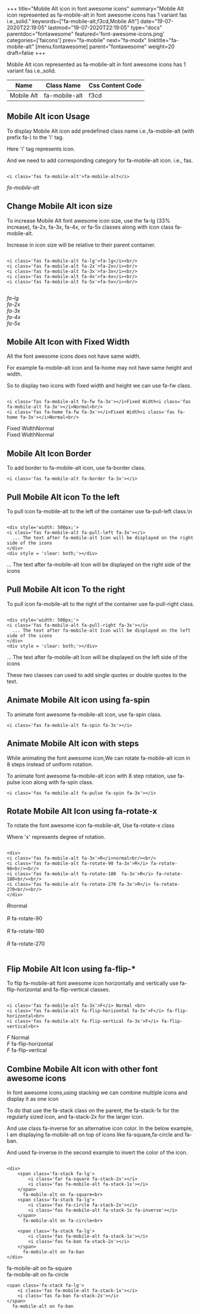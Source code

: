 +++
title="Mobile Alt icon in font awesome icons"
summary="Mobile Alt icon represented as fa-mobile-alt in font awesome icons has 1 variant fas i.e.,solid."
keywords=["fa-mobile-alt,f3cd,Mobile Alt"]
date="19-07-2020T22:19:05"
lastmod="19-07-2020T22:19:05"
type="docs"
parentdoc="fontawesome"
featured='font-awesome-icons.png'
categories=['faicons']
prev="fa-mobile"
next="fa-modx"
linktitle="fa-mobile-alt"
[menu.fontawesome]
parent="fontawesome"
weight=20
draft=false
+++


Mobile Alt icon represented as fa-mobile-alt in font awesome icons has 1 variant fas i.e.,solid.

<div class='table-responsive'><table class='table'><thead><tr><th>Name</th><th>Class Name</th><th>Css Content Code</th></tr></thead><tbody><tr><td>Mobile Alt</td><td>fa-mobile-alt</td><td>f3cd</td></tr></tbody></table></div>



## Mobile Alt icon Usage

To display Mobile Alt icon add predefined class name i.e.,fa-mobile-alt (with prefix fa-) to the 'i' tag.

Here 'i' tag represents icon.

And we need to add corresponding category for fa-mobile-alt icon. i.e., fas.


```

<i class='fas fa-mobile-alt'>fa-mobile-alt</i>
```

<i class='fas fa-mobile-alt'>fa-mobile-alt</i>




## Change Mobile Alt icon size
To increase Mobile Alt font awesome icon size, use the fa-lg (33% increase), fa-2x, fa-3x, fa-4x, or fa-5x classes along with icon class fa-mobile-alt.

Increase in icon size will be relative to their parent container. 

```

<i class='fas fa-mobile-alt fa-lg'>fa-lg</i><br/>
<i class='fas fa-mobile-alt fa-2x'>fa-2x</i><br/>
<i class='fas fa-mobile-alt fa-3x'>fa-3x</i><br/>
<i class='fas fa-mobile-alt fa-4x'>fa-4x</i><br/>
<i class='fas fa-mobile-alt fa-5x'>fa-5x</i><br/>
            
```

<i class='fas fa-mobile-alt fa-lg'>fa-lg</i><br/>
<i class='fas fa-mobile-alt fa-2x'>fa-2x</i><br/>
<i class='fas fa-mobile-alt fa-3x'>fa-3x</i><br/>
<i class='fas fa-mobile-alt fa-4x'>fa-4x</i><br/>
<i class='fas fa-mobile-alt fa-5x'>fa-5x</i><br/>
            



## Mobile Alt Icon with Fixed Width 

All the font awesome icons does not have same width.

For example fa-mobile-alt icon and fa-home may not have same height and width.

So to display two icons with fixed width and height we can use fa-fw class.


```

<i class='fas fa-mobile-alt fa-fw fa-3x'></i>Fixed Width<i class='fas fa-mobile-alt fa-3x'></i>Normal<br/>
<i class='fas fa-home fa-fw fa-3x'></i>Fixed Width<i class='fas fa-home fa-3x'></i>Normal<br/>
```

<i class='fas fa-mobile-alt fa-fw fa-3x'></i>Fixed Width<i class='fas fa-mobile-alt fa-3x'></i>Normal<br/>
<i class='fas fa-home fa-fw fa-3x'></i>Fixed Width<i class='fas fa-home fa-3x'></i>Normal<br/>



## Mobile Alt Icon Border 

To add border to fa-mobile-alt icon, use fa-border class.


```
<i class='fas fa-mobile-alt fa-border fa-3x'></i>

```
<i class='fas fa-mobile-alt fa-border fa-3x'></i>





## Pull Mobile Alt icon To the left

To pull icon fa-mobile-alt to the left of the container use fa-pull-left class.\n

```

<div style='width: 500px;'>
<i class='fas fa-mobile-alt fa-pull-left fa-3x'></i>
  ... The text after fa-mobile-alt Icon will be displayed on the right side of the icons
</div>
<div style = 'clear: both;'></div>
```

<div style='width: 500px;'>
<i class='fas fa-mobile-alt fa-pull-left fa-3x'></i>
  ... The text after fa-mobile-alt Icon will be displayed on the right side of the icons
</div>
<div style = 'clear: both;'></div>




## Pull Mobile Alt icon To the right
To pull icon fa-mobile-alt to the right of the container use fa-pull-right class.

```

<div style='width: 500px;'>
<i class='fas fa-mobile-alt fa-pull-right fa-3x'></i>
  ... The text after fa-mobile-alt Icon will be displayed on the left side of the icons
</div>
<div style = 'clear: both;'></div>
```

<div style='width: 500px;'>
<i class='fas fa-mobile-alt fa-pull-right fa-3x'></i>
  ... The text after fa-mobile-alt Icon will be displayed on the left side of the icons
</div>
<div style = 'clear: both;'></div>

These two classes can used to add single quotes or double quotes to the text.


## Animate Mobile Alt icon using fa-spin
To animate font awesome fa-mobile-alt icon, use fa-spin class.

```
<i class='fas fa-mobile-alt fa-spin fa-3x'></i>
```
<i class='fas fa-mobile-alt fa-spin fa-3x'></i>




## Animate Mobile Alt icon with steps
While animating the font awesome icon,We can rotate fa-mobile-alt icon in 8 steps instead of uniform rotation.

To animate font awesome fa-mobile-alt icon with 8 step rotation, use fa-pulse icon along with fa-spin class.


```
<i class='fas fa-mobile-alt fa-pulse fa-spin fa-3x'></i>

```
<i class='fas fa-mobile-alt fa-pulse fa-spin fa-3x'></i>





## Rotate Mobile Alt Icon using fa-rotate-x
To rotate the font awesome icon fa-mobile-alt, Use fa-rotate-x class

Where 'x' represents degree of rotation.


```

<div>
<i class='fas fa-mobile-alt fa-3x'>R</i>normal<br/><br/>
<i class='fas fa-mobile-alt fa-rotate-90 fa-3x'>R</i> fa-rotate-90<br/><br/> 
<i class='fas fa-mobile-alt fa-rotate-180  fa-3x'>R</i> fa-rotate-180<br/><br/> 
<i class='fas fa-mobile-alt fa-rotate-270 fa-3x'>R</i> fa-rotate-270<br/><br/>
</div>
```

<div>
<i class='fas fa-mobile-alt fa-3x'>R</i>normal<br/><br/>
<i class='fas fa-mobile-alt fa-rotate-90 fa-3x'>R</i> fa-rotate-90<br/><br/> 
<i class='fas fa-mobile-alt fa-rotate-180  fa-3x'>R</i> fa-rotate-180<br/><br/> 
<i class='fas fa-mobile-alt fa-rotate-270 fa-3x'>R</i> fa-rotate-270<br/><br/>
</div>




## Flip Mobile Alt Icon using fa-flip-*
To flip fa-mobile-alt font awesome icon horizontally and vertically use fa-flip-horizontal and fa-flip-vertical classes. 

```

<i class='fas fa-mobile-alt fa-3x'>F</i> Normal <br>
<i class='fas fa-mobile-alt fa-flip-horizontal fa-3x'>F</i> fa-flip-horizontal<br>
<i class='fas fa-mobile-alt fa-flip-vertical fa-3x'>F</i> fa-flip-vertical<br>
```

<i class='fas fa-mobile-alt fa-3x'>F</i> Normal <br>
<i class='fas fa-mobile-alt fa-flip-horizontal fa-3x'>F</i> fa-flip-horizontal<br>
<i class='fas fa-mobile-alt fa-flip-vertical fa-3x'>F</i> fa-flip-vertical<br>




## Combine Mobile Alt icon with other font awesome icons
In font awesome icons,using stacking we can combine multiple icons and display it as one icon 

To do that use the fa-stack class on the parent, the fa-stack-1x for the regularly sized icon, and fa-stack-2x for the larger icon.

And use class fa-inverse for an alternative icon color. 
In the below example, I am displaying fa-mobile-alt on top of icons like fa-square,fa-circle and fa-ban.

And used fa-inverse in the second example to invert the color of the icon.

```

<div>
    <span class='fa-stack fa-lg'>
        <i class='far fa-square fa-stack-2x'></i>
        <i class='fas fa-mobile-alt fa-stack-1x'></i>
    </span>
      fa-mobile-alt on fa-square<br>
    <span class='fa-stack fa-lg'>
        <i class='fas fa-circle fa-stack-2x'></i>
        <i class='fas fa-mobile-alt fa-stack-1x fa-inverse'></i>
    </span>
      fa-mobile-alt on fa-circle<br>

    <span class='fa-stack fa-lg'>
        <i class='fas fa-mobile-alt fa-stack-1x'></i>
        <i class='fas fa-ban fa-stack-2x'></i>
    </span>
      fa-mobile-alt on fa-ban
</div>
```

<div>
    <span class='fa-stack fa-lg'>
        <i class='far fa-square fa-stack-2x'></i>
        <i class='fas fa-mobile-alt fa-stack-1x'></i>
    </span>
      fa-mobile-alt on fa-square<br>
    <span class='fa-stack fa-lg'>
        <i class='fas fa-circle fa-stack-2x'></i>
        <i class='fas fa-mobile-alt fa-stack-1x fa-inverse'></i>
    </span>
      fa-mobile-alt on fa-circle<br>

    <span class='fa-stack fa-lg'>
        <i class='fas fa-mobile-alt fa-stack-1x'></i>
        <i class='fas fa-ban fa-stack-2x'></i>
    </span>
      fa-mobile-alt on fa-ban
</div>






